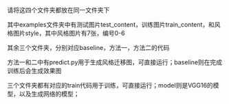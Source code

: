 请将这四个文件夹都放在同一文件夹下

其中examples文件夹中有测试图片test_content，训练图片train_content，和风格图片style，其中风格图片有7张，编号0-6

其余三个文件夹，分别对应baseline，方法一，方法二的代码

方法一和二中有predict.py用于生成风格迁移图，可直接运行；baseline则在完成训练后会生成效果图

三个文件夹都有对应的train代码用于训练，可直接运行；model则是VGG16的模型，以及生成网络的模型；
